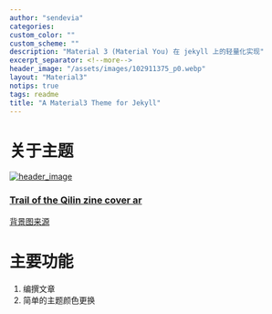 ```yaml
---
author: "sendevia"
categories:
custom_color: ""
custom_scheme: ""
description: "Material 3 (Material You) 在 jekyll 上的轻量化实现"
excerpt_separator: <!--more-->
header_image: "/assets/images/102911375_p0.webp"
layout: "Material3"
notips: true
tags: readme
title: "A Material3 Theme for Jekyll"
---
```


# 关于主题

<div>
  <a href="https://pixiv.net/artworks/102911375" style="display: block">
    <div class="mcd" spec="focus">
      <img src="{{ site.header_image }}" alt="header_image"/>
      <div class="mcd-supporting">
        <h3>Trail of the Qilin zine cover ar</h3>
        <p>背景图来源</p>
      </div>
    </div>
  </a>
</div>

# 主要功能

1. 编撰文章
2. 简单的主题颜色更换
